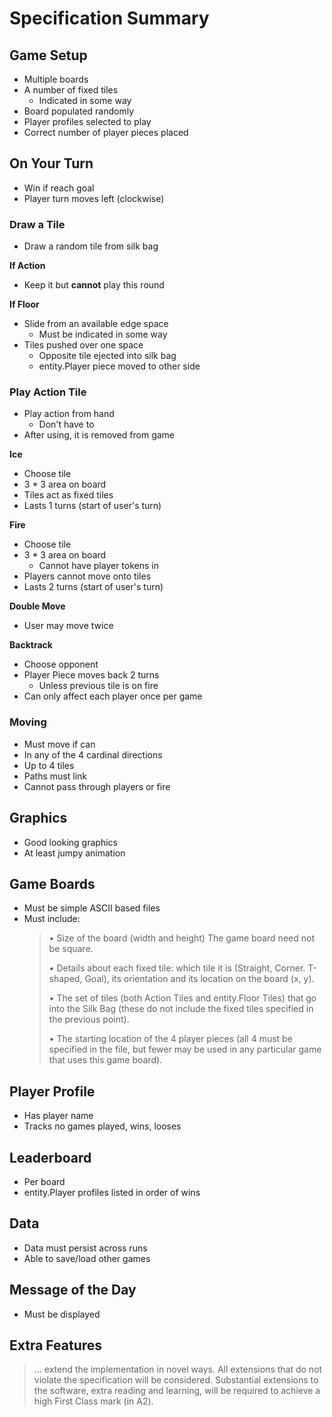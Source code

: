 # Specification Summary

## Game Setup
- Multiple boards
- A number of fixed tiles
    - Indicated in some way
- Board populated randomly
- Player profiles selected to play
- Correct number of player pieces placed

## On Your Turn
- Win if reach goal
- Player turn moves left (clockwise)

### Draw a Tile
- Draw a random tile from silk bag

**If Action**
- Keep it but **cannot** play this round

**If Floor**
- Slide from an available edge space
    - Must be indicated in some way
- Tiles pushed over one space
    - Opposite tile ejected into silk bag
    - entity.Player piece moved to other side

### Play Action Tile
- Play action from hand
    - Don't have to
- After using, it is removed from game

**Ice**
- Choose tile
- 3 * 3 area on board
- Tiles act as fixed tiles
- Lasts 1 turns (start of user's turn)

**Fire**
- Choose tile
- 3 * 3 area on board
    - Cannot have player tokens in
- Players cannot move onto tiles
- Lasts 2 turns (start of user's turn)

**Double Move**
- User may move twice

**Backtrack**
- Choose opponent
- Player Piece moves back 2 turns
    - Unless previous tile is on fire
- Can only affect each player once per game

### Moving
- Must move if can
- In any of the 4 cardinal directions
- Up to 4 tiles
- Paths must link
- Cannot pass through players or fire

## Graphics
- Good looking graphics
- At least jumpy animation

## Game Boards
- Must be simple ASCII based files
- Must include:
    > • Size of the board (width and height) The game board need not be square.
    > 
    > • Details about each fixed tile: which tile it is (Straight, Corner. T-shaped, Goal),
    > its orientation and its location on the board (x, y).
    > 
    > • The set of tiles (both Action Tiles and entity.Floor Tiles) that go into the Silk Bag (these
    > do not include the fixed tiles specified in the previous point).
    > 
    > • The starting location of the 4 player pieces (all 4 must be specified in the file,
    > but fewer may be used in any particular game that uses this game board).

## Player Profile
- Has player name
- Tracks no games played, wins, looses

## Leaderboard
- Per board
- entity.Player profiles listed in order of wins

## Data
- Data must persist across runs
- Able to save/load other games

## Message of the Day
- Must be displayed

## Extra Features
> ... extend the implementation in novel ways. All extensions that do not violate the
> specification will be considered. Substantial extensions to the software, extra reading
> and learning, will be required to achieve a high First Class mark (in A2).
